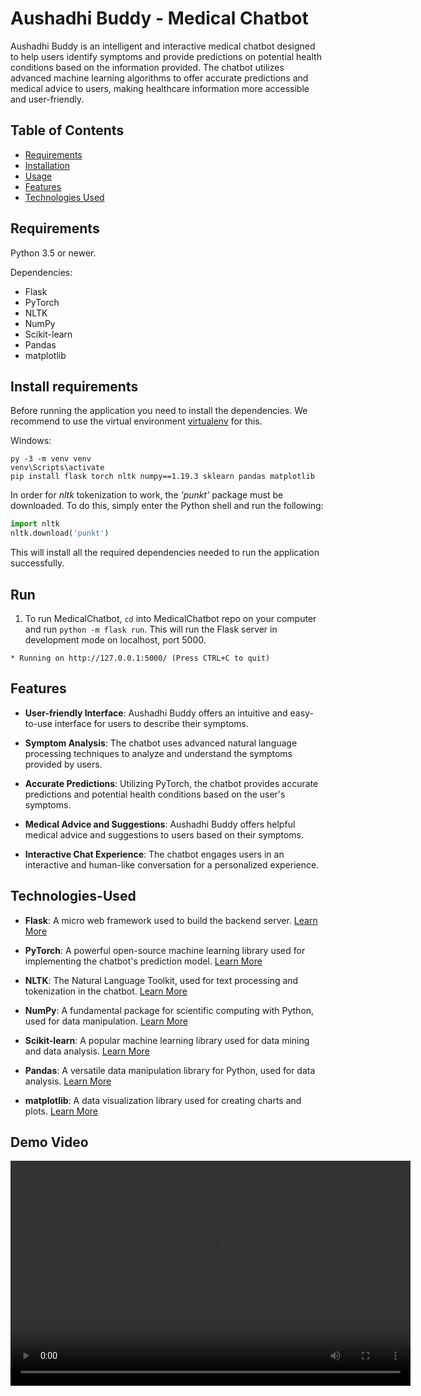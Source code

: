 # Aushadhi Buddy - Medical Chatbot

Aushadhi Buddy is an intelligent and interactive medical chatbot designed to help users identify symptoms and provide predictions on potential health conditions based on the information provided. The chatbot utilizes advanced machine learning algorithms to offer accurate predictions and medical advice to users, making healthcare information more accessible and user-friendly.

## Table of Contents

- [Requirements](#requirements)
- [Installation](#installation)
- [Usage](#usage)
- [Features](#features)
- [Technologies Used](#technologies-used)

## Requirements

Python 3.5 or newer.

Dependencies:

- Flask
- PyTorch
- NLTK
- NumPy
- Scikit-learn
- Pandas
- matplotlib

## Install requirements

Before running the application you need to install the dependencies. We recommend to use the virtual environment
[virtualenv](https://pypi.org/project/virtualenv/) for this.

Windows:

```
py -3 -m venv venv
venv\Scripts\activate
pip install flask torch nltk numpy==1.19.3 sklearn pandas matplotlib
```



In order for _nltk_ tokenization to work, the _'punkt'_ package must be downloaded. To do this, simply enter the Python shell and run the following:

```python
import nltk
nltk.download('punkt')
```

This will install all the required dependencies needed to run the application successfully.

## Run

1. To run MedicalChatbot, `cd` into MedicalChatbot repo on your computer and run `python -m flask run`. This will run the Flask 
server in development mode on localhost, port 5000.

`* Running on http://127.0.0.1:5000/ (Press CTRL+C to quit)`



## Features

- **User-friendly Interface**: Aushadhi Buddy offers an intuitive and easy-to-use interface for users to describe their symptoms.

- **Symptom Analysis**: The chatbot uses advanced natural language processing techniques to analyze and understand the symptoms provided by users.

- **Accurate Predictions**: Utilizing PyTorch, the chatbot provides accurate predictions and potential health conditions based on the user's symptoms.

- **Medical Advice and Suggestions**: Aushadhi Buddy offers helpful medical advice and suggestions to users based on their symptoms.

- **Interactive Chat Experience**: The chatbot engages users in an interactive and human-like conversation for a personalized experience.


## Technologies-Used

- **Flask**: A micro web framework used to build the backend server. [Learn More](https://flask.palletsprojects.com/)

- **PyTorch**: A powerful open-source machine learning library used for implementing the chatbot's prediction model. [Learn More](https://pytorch.org/)

- **NLTK**: The Natural Language Toolkit, used for text processing and tokenization in the chatbot. [Learn More](https://www.nltk.org/)

- **NumPy**: A fundamental package for scientific computing with Python, used for data manipulation. [Learn More](https://numpy.org/)

- **Scikit-learn**: A popular machine learning library used for data mining and data analysis. [Learn More](https://scikit-learn.org/)

- **Pandas**: A versatile data manipulation library for Python, used for data analysis. [Learn More](https://pandas.pydata.org/)

- **matplotlib**: A data visualization library used for creating charts and plots. [Learn More](https://matplotlib.org/)

## Demo Video

<video width="640" height="360" controls>
  <source src="https://github.com/16kush/Aushadhi-Buddy/raw/main/static/Demo.mp4" type="video/mp4">
  Your browser does not support the video tag.
</video>

